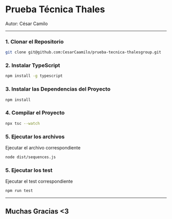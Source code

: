 # Prueba Técnica Thales

Autor: César Camilo

---


### 1. Clonar el Repositorio

```bash
git clone git@github.com:CesarCaamilo/prueba-tecnica-thalesgroup.git
```

### 2. Instalar TypeScript 

```bash
npm install -g typescript
```

### 3. Instalar las Dependencias del Proyecto

```bash
npm install
```

### 4. Compilar el Proyecto

```bash
npx tsc --watch
```

### 5. Ejecutar los archivos
Ejecutar el archivo correspondiente
```bash
node dist/sequences.js 
```

### 5. Ejecutar los test
Ejecutar el test correspondiente
```bash
npm run test
```

---
Muchas Gracias <3
---

